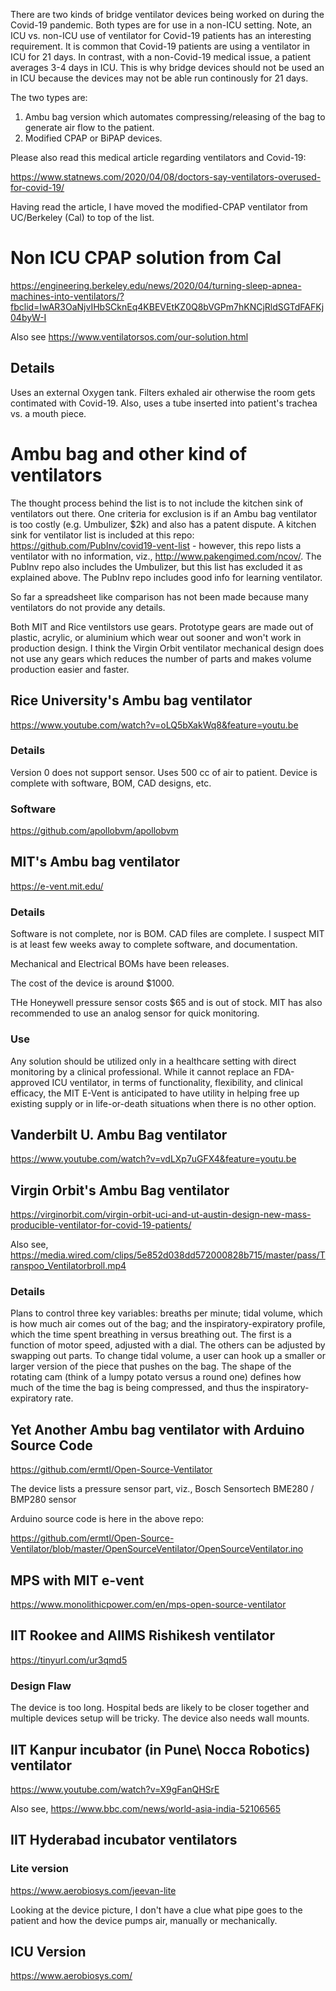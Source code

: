 There are two kinds of bridge ventilator devices being worked on during the Covid-19 pandemic. Both types are for use in a non-ICU setting.  Note, an ICU vs. non-ICU use of ventilator for Covid-19 patients has an interesting requirement.  It is common that Covid-19 patients are using a ventilator in ICU for 21 days.  In contrast, with a non-Covid-19 medical issue, a patient averages 3-4 days in ICU. This is why bridge devices should not be used an in ICU because the devices may not be able run continously for 21 days.   

The two types are:

1. Ambu bag version which automates compressing/releasing of the bag to generate air flow to the patient.
2. Modified CPAP or BiPAP devices.

Please also read this medical article regarding ventilators and Covid-19:  

https://www.statnews.com/2020/04/08/doctors-say-ventilators-overused-for-covid-19/

Having read the article, I have moved the modified-CPAP ventilator from UC/Berkeley (Cal) to top of the list.

# Non ICU CPAP solution from Cal

https://engineering.berkeley.edu/news/2020/04/turning-sleep-apnea-machines-into-ventilators/?fbclid=IwAR3OaNjvIHbSCknEq4KBEVEtKZ0Q8bVGPm7hKNCjRldSGTdFAFKj04byW-I

Also see https://www.ventilatorsos.com/our-solution.html

## Details

Uses an external Oxygen tank. Filters exhaled air otherwise the room gets contimated with Covid-19.  Also, uses a tube inserted into patient's trachea vs. a mouth piece.

# Ambu bag and other kind of ventilators

The thought process behind the list is to not include the kitchen sink of ventilators out there.  One criteria for exclusion is if an Ambu bag ventilator is too costly (e.g. Umbulizer, $2k) and also has a patent dispute.  A kitchen sink for ventilator list is included at this repo: https://github.com/PubInv/covid19-vent-list - however, this repo lists a ventilator with no information, viz., http://www.pakengimed.com/ncov/.  The PubInv repo also includes the Umbulizer, but this list has excluded it as explained above.
The PubInv repo includes good info for learning ventilator.

So far a spreadsheet like comparison has not been made because many ventilators do not provide any details.  

Both MIT and Rice ventilstors use gears. Prototype gears are made out of plastic, acrylic, or aluminium which wear out sooner and won't work in production design.  I think the Virgin Orbit ventilator mechanical design does not use any gears which reduces the number of parts and makes volume production easier and faster.

## Rice University's Ambu bag ventilator

https://www.youtube.com/watch?v=oLQ5bXakWq8&feature=youtu.be

### Details
   Version 0 does not support sensor.  Uses 500 cc of air to patient.
   Device is complete with software, BOM, CAD designs, etc.
   
### Software

https://github.com/apollobvm/apollobvm


## MIT's Ambu bag ventilator

https://e-vent.mit.edu/

### Details
   Software is not complete, nor is BOM.  CAD files are complete.
   I suspect MIT is at least few weeks away to complete software,
   and documentation.
   
   Mechanical and Electrical BOMs have been releases.
   
   The cost of the device is around $1000.
   
   THe Honeywell pressure sensor costs $65 and is out of stock.  MIT has also recommended to use an analog sensor for quick monitoring.

### Use

Any solution should be utilized only in a healthcare setting with direct monitoring by a clinical professional. While it cannot replace an FDA-approved ICU ventilator, in terms of functionality, flexibility, and clinical efficacy, the MIT E-Vent is anticipated to have utility in helping free up existing supply or in life-or-death situations when there is no other option.


## Vanderbilt U. Ambu Bag ventilator

https://www.youtube.com/watch?v=vdLXp7uGFX4&feature=youtu.be

## Virgin Orbit's Ambu Bag ventilator

https://virginorbit.com/virgin-orbit-uci-and-ut-austin-design-new-mass-producible-ventilator-for-covid-19-patients/

Also see, https://media.wired.com/clips/5e852d038dd572000828b715/master/pass/Transpoo_Ventilatorbroll.mp4

### Details

Plans to control three key variables: breaths per minute; tidal volume, which is how much air comes out of the bag; and the inspiratory-expiratory profile, which the time spent breathing in versus breathing out. The first is a function of motor speed, adjusted with a dial. The others can be adjusted by swapping out parts. To change tidal volume, a user can hook up a smaller or larger version of the piece that pushes on the bag. The shape of the rotating cam (think of a lumpy potato versus a round one) defines how much of the time the bag is being compressed, and thus the inspiratory-expiratory rate.

## Yet Another Ambu bag ventilator with Arduino Source Code

https://github.com/ermtl/Open-Source-Ventilator

The device lists a pressure sensor part, viz., Bosch Sensortech BME280 / BMP280 sensor

Arduino source code is here in the above repo:

https://github.com/ermtl/Open-Source-Ventilator/blob/master/OpenSourceVentilator/OpenSourceVentilator.ino


## MPS with MIT e-vent

https://www.monolithicpower.com/en/mps-open-source-ventilator


## IIT Rookee and AIIMS Rishikesh ventilator

https://tinyurl.com/ur3qmd5

### Design Flaw

The device is too long.  Hospital beds are likely to be closer together and multiple devices setup will be tricky.  The device also needs wall mounts.

## IIT Kanpur incubator \(in Pune\ Nocca Robotics) ventilator

https://www.youtube.com/watch?v=X9gFanQHSrE

Also see, https://www.bbc.com/news/world-asia-india-52106565

## IIT Hyderabad incubator ventilators

### Lite version

https://www.aerobiosys.com/jeevan-lite

Looking at the device picture, I don't have a clue what pipe goes to the patient and how the device pumps air, manually or mechanically.

## ICU Version

https://www.aerobiosys.com/




